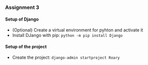 ### Assignment 3

#### Setup of Django

 + (Optional) Create a virtual environment for pyhton and activate it
 + Install DJango with pip: `python -m pip install Django`

#### Setup of the project

+ Create the project: `django-admin startproject Roary`